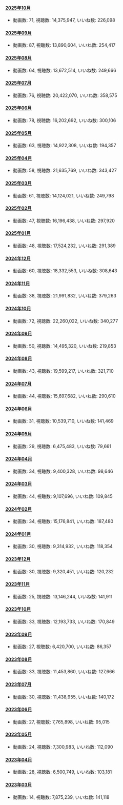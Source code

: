 #### [2025年10月](videos/202510 "wikilink")

-   動画数: 71, 視聴数: 14,375,947, いいね数: 226,098

#### [2025年09月](videos/202509 "wikilink")

-   動画数: 87, 視聴数: 13,890,604, いいね数: 254,417

#### [2025年08月](videos/202508 "wikilink")

-   動画数: 64, 視聴数: 13,672,514, いいね数: 249,666

#### [2025年07月](videos/202507 "wikilink")

-   動画数: 76, 視聴数: 20,422,070, いいね数: 358,575

#### [2025年06月](videos/202506 "wikilink")

-   動画数: 78, 視聴数: 16,202,692, いいね数: 300,106

#### [2025年05月](videos/202505 "wikilink")

-   動画数: 63, 視聴数: 14,922,308, いいね数: 194,357

#### [2025年04月](videos/202504 "wikilink")

-   動画数: 58, 視聴数: 21,635,769, いいね数: 343,427

#### [2025年03月](videos/202503 "wikilink")

-   動画数: 61, 視聴数: 14,124,021, いいね数: 249,798

#### [2025年02月](videos/202502 "wikilink")

-   動画数: 47, 視聴数: 16,196,438, いいね数: 297,920

#### [2025年01月](videos/202501 "wikilink")

-   動画数: 48, 視聴数: 17,524,232, いいね数: 291,389

#### [2024年12月](videos/202412 "wikilink")

-   動画数: 60, 視聴数: 18,332,553, いいね数: 308,643

#### [2024年11月](videos/202411 "wikilink")

-   動画数: 38, 視聴数: 21,991,832, いいね数: 379,263

#### [2024年10月](videos/202410 "wikilink")

-   動画数: 72, 視聴数: 22,260,022, いいね数: 340,277

#### [2024年09月](videos/202409 "wikilink")

-   動画数: 50, 視聴数: 14,495,320, いいね数: 219,853

#### [2024年08月](videos/202408 "wikilink")

-   動画数: 43, 視聴数: 19,599,217, いいね数: 321,710

#### [2024年07月](videos/202407 "wikilink")

-   動画数: 44, 視聴数: 15,697,682, いいね数: 290,610

#### [2024年06月](videos/202406 "wikilink")

-   動画数: 31, 視聴数: 10,539,710, いいね数: 141,469

#### [2024年05月](videos/202405 "wikilink")

-   動画数: 29, 視聴数: 6,475,483, いいね数: 79,661

#### [2024年04月](videos/202404 "wikilink")

-   動画数: 34, 視聴数: 9,400,328, いいね数: 98,646

#### [2024年03月](videos/202403 "wikilink")

-   動画数: 44, 視聴数: 9,107,696, いいね数: 109,845

#### [2024年02月](videos/202402 "wikilink")

-   動画数: 34, 視聴数: 15,176,841, いいね数: 187,480

#### [2024年01月](videos/202401 "wikilink")

-   動画数: 30, 視聴数: 9,314,932, いいね数: 118,354

#### [2023年12月](videos/202312 "wikilink")

-   動画数: 30, 視聴数: 9,320,451, いいね数: 120,232

#### [2023年11月](videos/202311 "wikilink")

-   動画数: 25, 視聴数: 13,146,244, いいね数: 141,911

#### [2023年10月](videos/202310 "wikilink")

-   動画数: 33, 視聴数: 12,193,733, いいね数: 170,849

#### [2023年09月](videos/202309 "wikilink")

-   動画数: 27, 視聴数: 6,420,700, いいね数: 86,357

#### [2023年08月](videos/202308 "wikilink")

-   動画数: 33, 視聴数: 11,453,860, いいね数: 127,666

#### [2023年07月](videos/202307 "wikilink")

-   動画数: 30, 視聴数: 11,438,955, いいね数: 140,172

#### [2023年06月](videos/202306 "wikilink")

-   動画数: 27, 視聴数: 7,765,898, いいね数: 95,015

#### [2023年05月](videos/202305 "wikilink")

-   動画数: 24, 視聴数: 7,300,983, いいね数: 112,090

#### [2023年04月](videos/202304 "wikilink")

-   動画数: 28, 視聴数: 6,500,749, いいね数: 103,181

#### [2023年03月](videos/202303 "wikilink")

-   動画数: 14, 視聴数: 7,875,239, いいね数: 141,118

